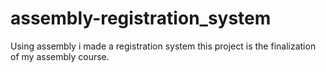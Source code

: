 # assembly-registration_system
Using assembly i made a registration system this project is the finalization of my assembly course.
